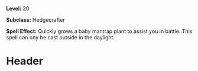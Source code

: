 <!-- TITLE: Spell: Baby Mantrap -->
<!-- SUBTITLE:  -->

**Level:** 20

**Subclass:** Hedgecrafter

**Spell Effect:** Quickly grows a baby mantrap plant to assist you in battle.  This spell can ony be cast outside in the daylight.

# Header